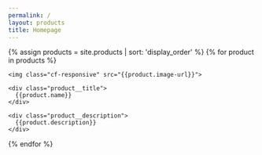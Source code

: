 ```yaml
---
permalink: /
layout: products
title: Homepage
---
```


{% assign products = site.products | sort: 'display_order' %}
{% for product in products %}
<div class="product">

  <div class="product__content">

    <img class="cf-responsive" src="{{product.image-url}}">

    <div class="product__title">
      {{product.name}}
    </div>

    <div class="product__description">
      {{product.description}}
    </div>

  </div>

</div>
{% endfor %}
